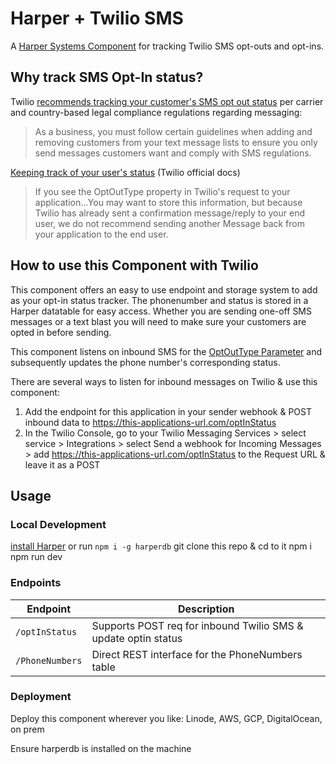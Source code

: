 # Harper + Twilio SMS 
A [Harper Systems Component](https://docs.harperdb.io/docs/developers/components) for tracking Twilio SMS opt-outs and opt-ins.

## Why track SMS Opt-In status?
Twilio [recommends tracking your customer's SMS opt out status](https://www.twilio.com/en-us/blog/opt-in-opt-out-text-messages) per carrier and country-based legal compliance regulations regarding messaging:
> As a business, you must follow certain guidelines when adding and removing customers from your text message lists to ensure you only send messages customers want and comply with SMS regulations.

[Keeping track of your user's status](https://www.twilio.com/docs/messaging/tutorials/advanced-opt-out?_gl=1*15g499b*_gcl_au*MjQ1MjAxMDg3LjE3NDk2NTg0NDE.*_ga*MTg2MDM1Nzk5My4xNzM4OTY2MTg5*_ga_RRP8K4M4F3*czE3NTA4NzI0NzEkbzgkZzEkdDE3NTA4NzM1OTckajYwJGwwJGgw#keeping-track-of-your-users-status) (Twilio official docs)
> If you see the OptOutType property in Twilio's request to your application...You may want to store this information, but because Twilio has already sent a confirmation message/reply to your end user, we do not recommend sending another Message back from your application to the end user.

## How to use this Component with Twilio
This component offers an easy to use endpoint and storage system to add as your opt-in status tracker. The phonenumber and status is stored in a Harper datatable for easy access. Whether you are sending one-off SMS messages or a text blast you will need to make sure your customers are opted in before sending.

This component listens on inbound SMS for the [OptOutType Parameter](https://help.twilio.com/articles/31560110671259-How-to-Track-Opt-Out-Opt-In-and-Help-Messages-Using-the-OptOutType-Parameter) and subsequently updates the phone number's corresponding status.

There are several ways to listen for inbound messages on Twilio & use this component:
1. Add the endpoint for this application in your sender webhook & POST inbound data to https://this-applications-url.com/optInStatus
2. In the Twilio Console, go to your Twilio Messaging Services > select service > Integrations > select Send a webhook for Incoming Messages > add https://this-applications-url.com/optInStatus to the Request URL & leave it as a POST

## Usage

### Local Development
[install Harper](https://docs.harperdb.io/docs/deployments/install-harper#install) or run `npm i -g harperdb`
git clone this repo & cd to it
npm i
npm run dev

### Endpoints
| Endpoint           | Description                                                     |
| ------------------ | --------------------------------------------------------------- |
| `/optInStatus`     | Supports POST req for inbound Twilio SMS & update optin status  |
| `/PhoneNumbers`    | Direct REST interface for the PhoneNumbers table                |

### Deployment
Deploy this component wherever you like: Linode, AWS, GCP, DigitalOcean, on prem

Ensure harperdb is installed on the machine 
